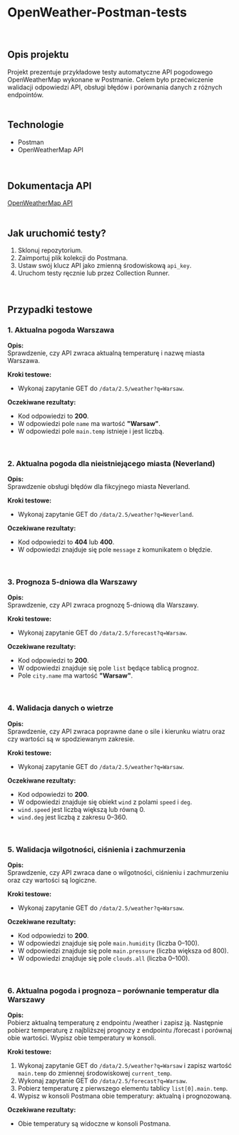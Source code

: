 # OpenWeather-Postman-tests
<br>

## Opis projektu
Projekt prezentuje przykładowe testy automatyczne API pogodowego OpenWeatherMap wykonane w Postmanie. Celem było przećwiczenie walidacji odpowiedzi API, obsługi błędów i porównania danych z różnych endpointów.
<br><br>

## Technologie
- Postman
- OpenWeatherMap API
<br>

## Dokumentacja API
[OpenWeatherMap API](https://openweathermap.org/api)
<br><br>

## Jak uruchomić testy?
1. Sklonuj repozytorium.
2. Zaimportuj plik kolekcji do Postmana.
3. Ustaw swój klucz API jako zmienną środowiskową `api_key`.
4. Uruchom testy ręcznie lub przez Collection Runner.
<br>

## Przypadki testowe

### 1. Aktualna pogoda Warszawa

**Opis:**  
Sprawdzenie, czy API zwraca aktualną temperaturę i nazwę miasta Warszawa.

**Kroki testowe:**
- Wykonaj zapytanie GET do `/data/2.5/weather?q=Warsaw`.

**Oczekiwane rezultaty:**
- Kod odpowiedzi to **200**.
- W odpowiedzi pole `name` ma wartość **"Warsaw"**.
- W odpowiedzi pole `main.temp` istnieje i jest liczbą.

<br>

### 2. Aktualna pogoda dla nieistniejącego miasta (Neverland)

**Opis:**  
Sprawdzenie obsługi błędów dla fikcyjnego miasta Neverland.

**Kroki testowe:**
- Wykonaj zapytanie GET do `/data/2.5/weather?q=Neverland`.
  
**Oczekiwane rezultaty:**
- Kod odpowiedzi to **404** lub **400**.
- W odpowiedzi znajduje się pole `message` z komunikatem o błędzie.

<br>

### 3. Prognoza 5-dniowa dla Warszawy

**Opis:**  
Sprawdzenie, czy API zwraca prognozę 5-dniową dla Warszawy.


**Kroki testowe:**
- Wykonaj zapytanie GET do `/data/2.5/forecast?q=Warsaw`.

**Oczekiwane rezultaty:**
- Kod odpowiedzi to **200**.
- W odpowiedzi znajduje się pole `list` będące tablicą prognoz.
- Pole `city.name` ma wartość **"Warsaw"**.

<br>

### 4. Walidacja danych o wietrze

**Opis:**  
Sprawdzenie, czy API zwraca poprawne dane o sile i kierunku wiatru oraz czy wartości są w spodziewanym zakresie.


**Kroki testowe:**
- Wykonaj zapytanie GET do `/data/2.5/weather?q=Warsaw`.

**Oczekiwane rezultaty:**
- Kod odpowiedzi to **200**.
- W odpowiedzi znajduje się obiekt `wind` z polami `speed` i `deg`.
- `wind.speed` jest liczbą większą lub równą 0.
- `wind.deg` jest liczbą z zakresu 0–360.
  
<br>

### 5. Walidacja wilgotności, ciśnienia i zachmurzenia

**Opis:**  
Sprawdzenie, czy API zwraca dane o wilgotności, ciśnieniu i zachmurzeniu oraz czy wartości są logiczne.

**Kroki testowe:**
- Wykonaj zapytanie GET do `/data/2.5/weather?q=Warsaw`.

**Oczekiwane rezultaty:**
- Kod odpowiedzi to **200**.
- W odpowiedzi znajduje się pole `main.humidity` (liczba 0–100).
- W odpowiedzi znajduje się pole `main.pressure` (liczba większa od 800).
- W odpowiedzi znajduje się pole `clouds.all` (liczba 0–100).

<br>

### 6. Aktualna pogoda i prognoza – porównanie temperatur dla Warszawy

**Opis:**  
Pobierz aktualną temperaturę z endpointu /weather i zapisz ją. Następnie pobierz temperaturę z najbliższej prognozy z endpointu /forecast i porównaj obie wartości. Wypisz obie temperatury w konsoli.

**Kroki testowe:**
1. Wykonaj zapytanie GET do `/data/2.5/weather?q=Warsaw` i zapisz wartość `main.temp` do zmiennej środowiskowej `current_temp`.
2. Wykonaj zapytanie GET do `/data/2.5/forecast?q=Warsaw`.
3. Pobierz temperaturę z pierwszego elementu tablicy `list[0].main.temp`.
4. Wypisz w konsoli Postmana obie temperatury: aktualną i prognozowaną.


**Oczekiwane rezultaty:**
- Obie temperatury są widoczne w konsoli Postmana.


<br><br>


